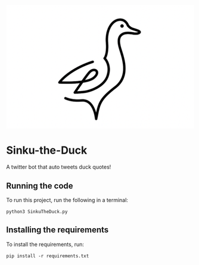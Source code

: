 ![Bank Icon](./media/SinkuTheDuck.png)
# Sinku-the-Duck
A twitter bot that auto tweets duck quotes!

## Running the code

To run this project, run the following in a terminal:

    python3 SinkuTheDuck.py


## Installing the requirements

To install the requirements, run:

    pip install -r requirements.txt

